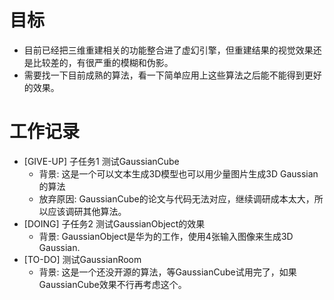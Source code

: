 # 目标
- 目前已经把三维重建相关的功能整合进了虚幻引擎，但重建结果的视觉效果还是比较差的，有很严重的模糊和伪影。
- 需要找一下目前成熟的算法，看一下简单应用上这些算法之后能不能得到更好的效果。

# 工作记录
- [GIVE-UP] 子任务1 测试GaussianCube
	- 背景: 这是一个可以文本生成3D模型也可以用少量图片生成3D Gaussian的算法
	- 放弃原因: GaussianCube的论文与代码无法对应，继续调研成本太大，所以应该调研其他算法。
- [DOING] 子任务2 测试GaussianObject的效果
	- 背景: GaussianObject是华为的工作，使用4张输入图像来生成3D Gaussian.
- [TO-DO] 测试GaussianRoom
	- 背景: 这是一个还没开源的算法，等GaussianCube试用完了，如果GaussianCube效果不行再考虑这个。
